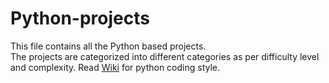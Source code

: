 # Python-projects
This file contains all the Python based projects.  
The projects are categorized into different categories as per difficulty level and complexity.
Read [Wiki](https://github.com/SHIVAMAMBAH/Python-projects/wiki) for python coding style.
